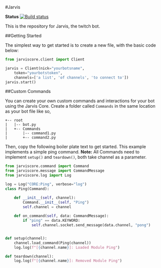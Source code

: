 #Jarvis 

**Status**
[![Build status](https://dev.azure.com/cubbei/JarvisCore/_apis/build/status/JarvisCore-PiP%20Publish)](https://dev.azure.com/cubbei/JarvisCore/_build/latest?definitionId=1)


This is the repository for Jarvis, the twitch bot.

##Getting Started

The simplest way to get started is to create a new file, with the basic code below:

```python
from jarviscore.client import Client

jarvis = Client(nick="yourbotsname", 
    token="yourbotstoken",
    channels=['a list', 'of channels', 'to connect to'])
jarvis.start()
```

##Custom Commands

You can create your own custom commands and interactions for your bot using the Jarvis Core. 
Create a folder called `Commands` in the same location as your bot file like so,
```
+-- root
|   |-- bot.py
|   +-- Commands
|       |-- command1.py
|       +-- command2.py
```

Then, copy the following boiler plate text to get started. This example implements a simple ping command.
**Note:** All Commands need to implement `setup()` and `teardown()`, both take channel as a parameter.

```python
from jarviscore.command import Command
from jarviscore.message import CommandMessage
from jarviscore.log import Log

log = Log("CORE:Ping", verbose="log")
class Ping(Command):

    def __init__(self, channel):
        Command.__init__(self, "Ping")
        self.channel = channel
    
    def on_command(self, data: CommandMessage):
        if "ping" == data.KEYWORD:
            self.channel.socket.send_message(data.channel, "pong")


def setup(channel):
    channel.load_command(Ping(channel))
    log.log(f"[{channel.name}]: Loaded Module Ping")

def teardown(channel):
    log.log(f"[{channel.name}]: Removed Module Ping")

```
